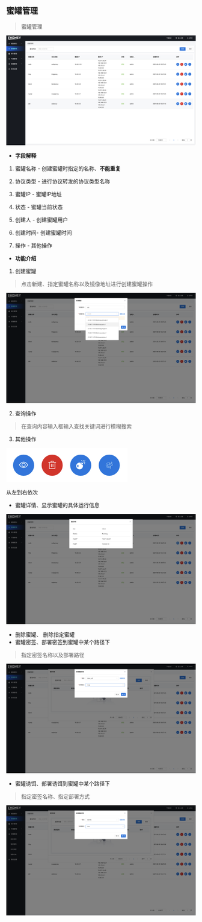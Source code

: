 ## 蜜罐管理

>蜜罐管理

![蜜罐管理](../img/蜜罐管理.png)



- **字段解释**

1. 蜜罐名称 - 创建蜜罐时指定的名称、**不能重复**

2. 协议类型 - 进行协议转发的协议类型名称
3. 蜜罐IP     - 蜜罐IP地址
4. 状态        - 蜜罐当前状态
5. 创建人    - 创建蜜罐用户
6. 创建时间- 创建蜜罐时间
7. 操作        - 其他操作

- **功能介绍**

1. 创建蜜罐

> 点击新建、指定蜜罐名称以及镜像地址进行创建蜜罐操作

![蜜罐管理-创建蜜罐](../img/蜜罐管理-创建蜜罐.png)

2. 查询操作

> 在查询内容输入框输入查找关键词进行模糊搜索

3. 其他操作

![蜜罐管理-操作](../img/蜜罐管理-操作.png)

从左到右依次

- 蜜罐详情、显示蜜罐的具体运行信息

![蜜罐管理-蜜罐详情](../img/蜜罐管理-蜜罐详情.png)

- 删除蜜罐、 删除指定蜜罐
- 蜜罐密签、部署密签到蜜罐中某个路径下

> 指定密签名称以及部署路径

![蜜罐管理-蜜罐密签](../img/蜜罐管理-蜜罐密签.png)

- 蜜罐诱饵、部署诱饵到蜜罐中某个路径下

> 指定密签名称、指定部署方式

![蜜罐管理-蜜罐诱饵](../img/蜜罐管理-蜜罐诱饵.png)

